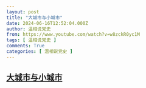 ```yaml
---
layout: post
title: "大城市与小城市"
date: 2024-06-16T12:52:04.000Z
author: 温相说党史
from: https://www.youtube.com/watch?v=w8zckR0yc1M
tags: [ 温相说党史 ]
comments: True
categories: [ 温相说党史 ]
---
```

<!--1718542324000-->
[大城市与小城市](https://www.youtube.com/watch?v=w8zckR0yc1M)
------

<div>

</div>
